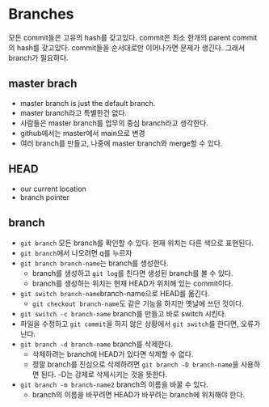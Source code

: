 # Branches

모든 commit들은 고유의 hash를 갖고있다. commit은 최소 한개의 parent commit의 hash를 갖고있다.
commit들을 순서대로만 이어나가면 문제가 생긴다. 그래서 branch가 필요하다.

## master brach

- master branch is just the default branch.    
- master branch라고 특별한건 없다. 
- 사람들은 master branch를 업무의 중심 branch라고 생각한다.
- github에서는 master에서 main으로 변경
- 여러 branch를 만들고, 나중에 master branch와 merge할 수 있다.

## HEAD
- our current location
- branch pointer

## branch
- ```git branch``` 모든 branch를 확인할 수 있다. 현재 위치는 다른 색으로 표현된다.
- ```git branch```에서 나오려면 q를 누르자
- ```git branch branch-name```는 branch를 생성한다.
  - branch를 생성하고 ```git log```를 친다면 생성된 branch를 볼 수 있다.
  - branch를 생성하는 위치는 현재 HEAD가 위치해 있는 commit이다.
- ```git switch branch-name```branch-name으로 HEAD를 옮긴다.
  - ```git checkout branch-name```도 같은 기능을 하지만 옛날에 쓰던 것이다.
- ```git switch -c branch-name``` branch를 만들고 바로 switch 시킨다.
- 파일을 수정하고 ```git commit```을 하지 않은 상황에서 ```git switch```를 한다면, 오류가 난다.
- ```git branch -d branch-name``` branch를 삭제한다.
  - 삭제하려는 branch에 HEAD가 있다면 삭제할 수 없다.
  - 정말 branch를 진심으로 삭제하려면 ```git branch -D branch-name```을 사용하면 된다. -D는 강제로 삭제시키는 것을 뜻한다.
- ```git branch -m branch-name2``` branch의 이름을 바꿀 수 있다.
  - branch의 이름을 바꾸려면 HEAD가 바꾸려는 branch에 위치해야 한다.